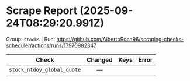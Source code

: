 # Scrape Report (2025-09-24T08:29:20.991Z)

Group: `stocks`  |  Run: https://github.com/AlbertoRoca96/scraping-checks-scheduler/actions/runs/17970982347

| Check | Changed | Keys | Error |
|---|:---:|:--|:--|
| `stock_ntdoy_global_quote` | — |  |  |
